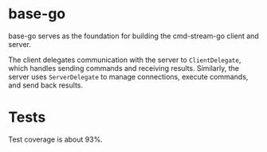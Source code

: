 # base-go
base-go serves as the foundation for building the cmd-stream-go client and 
server.

The client delegates communication with the server to `ClientDelegate`, which 
handles sending commands and receiving results. Similarly, the server uses 
`ServerDelegate` to manage connections, execute commands, and send back results.

# Tests
Test coverage is about 93%.